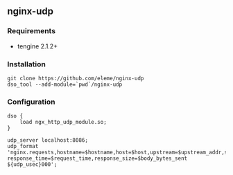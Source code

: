 ## nginx-udp

### Requirements

* tengine 2.1.2+

### Installation

```
git clone https://github.com/eleme/nginx-udp
dso_tool --add-module=`pwd`/nginx-udp
```

### Configuration

```
dso {
    load ngx_http_udp_module.so;
}

udp_server localhost:8086;
udp_format 'nginx.requests,hostname=$hostname,host=$host,upstream=$upstream_addr,status_code=$status response_time=$request_time,response_size=$body_bytes_sent ${udp_usec}000';
```
